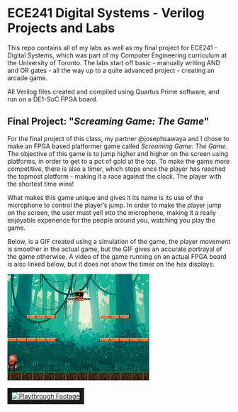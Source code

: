 # ECE241 Digital Systems - Verilog Projects and Labs

This repo contains all of my labs as well as my final project for ECE241 - Digital Systems, which was part of my Computer Engineering curriculum at the University of Toronto. The labs start off basic - manually writing AND and OR gates - all the way up to a quite advanced project - creating an arcade game.

All Verilog files created and compiled using Quartus Prime software, and run on a DE1-SoC FPGA board.

## Final Project: "_Screaming Game: The Game_"

For the final project of this class, my partner @josephsawaya and I chose to make an FPGA based platformer game called _Screaming Game: The Game_. The objective of this game is to jump higher and higher on the screen using platforms, in order to get to a pot of gold at the top. To make the game more competitive, there is also a timer, which stops once the player has reached the topmost platform - making it a race against the clock. The player with the shortest time wins! 

What makes this game unique and gives it its name is its use of the microphone to control the player’s jump. In order to make the player jump on the screen, the user must yell into the microphone, making it a really enjoyable experience for the people around you, watching you play the game.

Below, is a GIF created using a simulation of the game, the player movement is smoother in the actual game, but the GIF gives an accurate portrayal of the game otherwise. A video of the game running on an actual FPGA board is also linked below, but it does not show the timer on the hex displays.

![In-Game View of the game](/ScreamingGame_TheGame/READMEfiles/game_sim.gif)

<a href="http://www.youtube.com/watch?feature=player_embedded&v=5rspgJt-hNw
" target="_blank"><img src="http://img.youtube.com/vi/5rspgJt-hNw/0.jpg" 
alt="Playthrough Footage" width="240" height="180" border="10" /></a>
